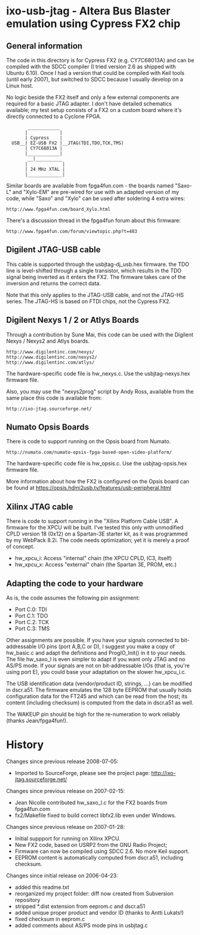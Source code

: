 # ixo-usb-jtag - Altera Bus Blaster emulation using Cypress FX2 chip

## General information

The code in this directory is for Cypress FX2 (e.g. CY7C68013A) and can be
compiled with the SDCC compiler (I tried version 2.6 as shipped with Ubuntu
6.10). Once I had a version that could be compiled with Keil tools (until early
2007), but switched to SDCC because I usually develop on a Linux host.

No logic beside the FX2 itself and only a few external components are required
for a basic JTAG adapter. I don't have detailed schematics available; my test
setup consists of a FX2 on a custom board where it's directly connected to a
Cyclone FPGA.

```
        ____________
       |            |
       | Cypress    |
  USB__| EZ-USB FX2 |__JTAG(TDI,TDO,TCK,TMS)
       | CY7C68013A |
       |____________|
        __|__________
       |             |
       | 24 MHz XTAL |
       |_____________|
```


Similar boards are available from fpga4fun.com - the boards named "Saxo-L" and
"Xylo-EM" are pre-wired for use with an adapted version of my code, while
"Saxo" and "Xylo" can be used after soldering 4 extra wires:

    http://www.fpga4fun.com/board_Xylo.html

There's a discussion thread in the fpga4fun forum about this firmware:

    http://www.fpga4fun.com/forum/viewtopic.php?t=483


## Digilent JTAG-USB cable

This cable is supported through the usbjtag-dj_usb.hex firmware. the TDO line
is level-shifted through a single transistor, which results in the TDO signal
being inverted as it enters the FX2. The firmware takes care of the inversion
and returns the correct data.

Note that this only applies to the JTAG-USB cable, and not the JTAG-HS series.
The JTAG-HS is based on FTDI chips, not the Cypress FX2.


## Digilent Nexys 1 / 2 or Atlys Boards

Through a contribution by Sune Mai, this code can be used with the Digilent
Nexys / Nexys2 and Atlys boards.

    http://www.digilentinc.com/nexys/
    http://www.digilentinc.com/nexys2/
    http://www.digilentinc.com/atlys/

The hardware-specific code file is hw_nexys.c. Use the usbjtag-nexys.hex
firmware file.

Also, you may use the "nexys2prog" script by Andy Ross, available from the
same place this code is available from:

    http://ixo-jtag.sourceforge.net/


## Numato Opsis Boards

There is code to support running on the Opsis board from Numato.

    http://numato.com/numato-opsis-fpga-based-open-video-platform/

The hardware-specific code file is hw_opsis.c. Use the usbjtag-opsis.hex
firmware file.

More information about how the FX2 is configured on the Opsis board can be
found at https://opsis.hdmi2usb.tv/features/usb-peripheral.html


## Xilinx JTAG cable

There is code to support running in the "Xilinx Platform Cable USB". A firmware
for the XPCU will be built. I've tested this only with unmodified CPLD version
18 (0x12) on a Spartan-3E starter kit, as it was programmed by my WebPack 8.2i.
The code needs optimization; yet it is merely a proof of concept.

 * hw_xpcu_i: Access "internal" chain (the XPCU CPLD, IC3, itself)
 * hw_xpcu_x: Access "external" chain (the Spartan 3E, PROM, etc.)

## Adapting the code to your hardware

As is, the code assumes the following pin assignment:

 * Port C.0: TDI
 * Port C.1: TDO
 * Port C.2: TCK
 * Port C.3: TMS

Other assignments are possible. If you have your signals connected to
bit-addressable I/O pins (port A,B,C or D), I suggest you make a copy of
hw_basic.c and adapt the definitions and ProgIO_Init() in it to your needs.
The file hw_saxo_l is even simpler to adapt if you want only JTAG and no AS/PS
mode.  If your signals are not on bit-addressable I/Os (that is, you're using
port E), you could base your adaptation on the slower hw_xpcu_i.c.

The USB identification data (vendor/product ID, strings, ...) can be modified
in dscr.a51. The firmware emulates the 128 byte EEPROM that usually holds
configuration data for the FT245 and which can be read from the host; its
content (including checksum) is computed from the data in dscr.a51 as well.  

The WAKEUP pin should be high for the re-numeration to work reliably (thanks
Jean/fpga4fun!).


# History

Changes since previous release 2008-07-05:
  - Imported to SourceForge, please see the project page:
    http://ixo-jtag.sourceforge.net/

Changes since previous release on 2007-02-15:
  - Jean Nicolle contributed hw_saxo_l.c for the FX2 boards from fpga4fun.com
  - fx2/Makefile fixed to build correct libfx2.lib even under Windows.

Changes since previous release on 2007-01-28:
  - Initial suppport for running on Xilinx XPCU.
  - New FX2 code, based on USRP2 from the GNU Radio Project;
  - Firmware can now be compiled using SDCC 2.6. No more Keil support.
  - EEPROM content is automatically computed from dscr.a51, including checksum.

Changes since initial release on 2006-04-23:
  - added this readme.txt
  - reorganized my project folder: diff now created from Subversion repository
  - stripped *.dist extension from eeprom.c and dscr.a51 
  - added unique proper product and vendor ID (thanks to Antti Lukats!)
  - fixed checksum in eeprom.c
  - added comments about AS/PS mode pins in usbjtag.c


